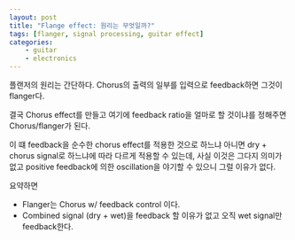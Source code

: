 ```yaml
---
layout: post
title: "Flange effect: 원리는 무엇일까?"
tags: [flanger, signal processing, guitar effect]
categories:
    - guitar
    - electronics
---
```


플랜저의 원리는 간단하다. Chorus의 출력의 일부를 입력으로 feedback하면 그것이 flanger다.

결국 Chorus effect를 만들고 여기에 feedback ratio을 얼마로 할 것이냐를 정해주면 Chorus/flanger가 된다.

이 떄 feedback을 순수한 chorus effect를 적용한 것으로 하느냐 아니면 dry + chorus signal로 하느냐에 따라 다르게 적용할 수 있는데, 사실 이것은 그다지 의미가 없고 positive feedback에 의한 oscillation을 야기할 수 있으니 그럴 이유가 없다.

요약하면

- Flanger는 Chorus w/ feedback control 이다.
- Combined signal (dry + wet)을 feedback 할 이유가 없고 오직 wet signal만 feedback한다.


